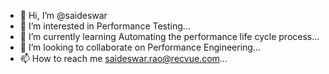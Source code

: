 - 👋 Hi, I’m @saideswar
- 👀 I’m interested in Performance Testing...
- 🌱 I’m currently learning Automating the performance life cycle process...
- 💞️ I’m looking to collaborate on Performance Engineering...
- 📫 How to reach me saideswar.rao@recvue.com...

<!---
saideswar2695/saideswar2695 is a ✨ special ✨ repository because its `README.md` (this file) appears on your GitHub profile.
You can click the Preview link to take a look at your changes.
--->
